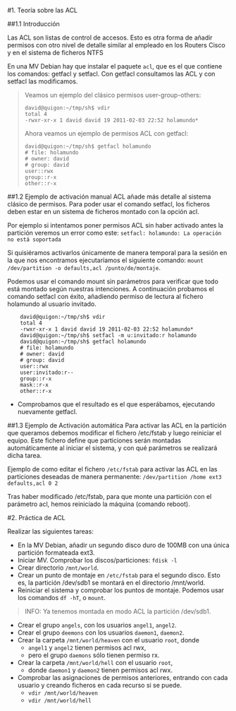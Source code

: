 
#1. Teoría sobre las ACL

##1.1 Introducción

Las ACL son listas de control de accesos. Esto es otra forma de añadir permisos con otro nivel de 
detalle similar al empleado en los Routers Cisco y en el sistema de ficheros NTFS

En una MV Debian hay que instalar el paquete `acl`, que es el que contiene los comandos: getfacl y setfacl. 
Con getfacl consultamos las ACL y con setfacl las modificamos.

> Veamos un ejemplo del clásico permisos user-group-others:
> ```
> david@quigon:~/tmp/sh$ vdir
> total 4
> -rwxr-xr-x 1 david david 19 2011-02-03 22:52 holamundo*
> ```
> 
> Ahora veamos un ejemplo de permisos ACL con getfacl:
> ```
> david@quigon:~/tmp/sh$ getfacl holamundo
> # file: holamundo
> # owner: david
> # group: david
> user::rwx
> group::r-x
> other::r-x
> ```

##1.2 Ejemplo de activación manual
ACL añade más detalle al sistema clásico de permisos. 
Para poder usar el comando setfacl, los ficheros deben estar en un sistema de ficheros 
montado con la opción acl.

Por ejemplo si intentamos poner permisos ACL sin haber activado antes la partición
veremos un error como este: `setfacl: holamundo: La operación no está soportada`

Si quisiéramos activarlos únicamente de manera temporal para la sesión en la que nos 
encontramos ejecutaríamos el siguiente comando: `mount /dev/partition -o defaults,acl /punto/de/montaje`.

Podemos usar el comando mount sin parámetros para verificar que todo está montado según nuestras intenciones.
A continuación probamos el comando setfacl con éxito, añadiendo permiso de lectura al fichero holamundo al usuario invitado.

```
    david@quigon:~/tmp/sh$ vdir
    total 4
    -rwxr-xr-x 1 david david 19 2011-02-03 22:52 holamundo*
    david@quigon:~/tmp/sh$ setfacl -m u:invitado:r holamundo
    david@quigon:~/tmp/sh$ getfacl holamundo
    # file: holamundo
    # owner: david
    # group: david
    user::rwx
    user:invitado:r--
    group::r-x
    mask::r-x
    other::r-x
```

* Comprobamos que el resultado es el que esperábamos, ejecutando nuevamente getfacl.

##1.3 Ejemplo de Activación automática
Para activar las ACL en la partición que queramos debemos modificar 
el fichero /etc/fstab y luego reiniciar el equipo. Este fichero define que 
particiones serán montadas automáticamente al iniciar el sistema, y con 
qué parámetros se realizará dicha tarea.

Ejemplo de como editar el fichero `/etc/fstab` para activar las ACL en las particiones 
deseadas de manera permanente: `/dev/partition /home ext3 defaults,acl 0 2`

Tras haber modificado /etc/fstab, para que monte una partición con el parámetro acl, 
hemos reiniciado la máquina (comando reboot).


#2. Práctica de ACL

Realizar las siguientes tareas:
* En la MV Debian, añadir un segundo disco duro de 100MB con una única partición formateada ext3.
* Iniciar MV. Comprobar los discos/particiones: `fdisk -l`
* Crear directorio `/mnt/world`.
* Crear un punto de montaje en `/etc/fstab` para el segundo disco. 
Esto es, la partición /dev/sdb1 se montará en el directorio /mnt/world.
* Reiniciar el sistema y comprobar los puntos de montaje. Podemos usar los comandos `df -hT`, o `mount`.
> INFO: Ya tenemos montada en modo ACL la partición /dev/sdb1.
* Crear el grupo `angels`, con los usuarios `angel1`, `angel2`.
* Crear el grupo `deemons` con los usuarios `daemon1`, `daemon2`.
* Crear la carpeta `/mnt/world/heaven` con el usuario `root`, donde
    * `angel1` y `angel2` tienen permisos acl rwx,
    * pero el grupo `daemons` sólo tienen permiso rx.
* Crear la carpeta `/mnt/world/hell` con el usuario `root`,
    * donde `daemon1` y `daemon2` tienen permisos acl rwx.
* Comprobar las asignaciones de permisos anteriores, entrando con cada usuario y 
creando ficheros en cada recurso si se puede.
    * `vdir /mnt/world/heaven`
    * `vdir /mnt/world/hell`
